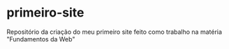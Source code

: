 # primeiro-site
Repositório da criação do meu primeiro site feito como trabalho na matéria "Fundamentos da Web"

